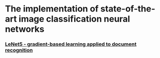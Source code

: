 # The implementation of state-of-the-art image classification neural networks

### [LeNet5 - gradient-based learning applied to document recognition](lenet5/readme.md)
